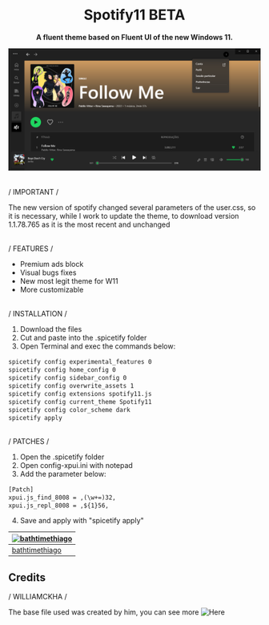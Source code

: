 <h1 align="center">
  <br>
  Spotify11 BETA
  <br>
</h1>

<p align="center">
  <strong>A fluent theme based on Fluent UI of the new Windows 11.</strong>
</p>

<p align="center">
  <img src="https://github.com/bathtimethiago/Spotify11/blob/main/preview.png"/>
</p>

\
/ IMPORTANT /

 The new version of spotify changed several parameters of the user.css, so it is necessary, while I work to update the theme, to download version 1.1.78.765 as it is the most recent and unchanged

\
/ FEATURES /

- Premium ads block
- Visual bugs fixes
- New most legit theme for W11
- More customizable

\
/ INSTALLATION /

1. Download the files
2. Cut and paste into the .spicetify folder
3. Open Terminal and exec the commands below:

```
spicetify config experimental_features 0
spicetify config home_config 0
spicetify config sidebar_config 0
spicetify config overwrite_assets 1
spicetify config extensions spotify11.js
spicetify config current_theme Spotify11
spicetify config color_scheme dark
spicetify apply
```

\
/ PATCHES /

1. Open the .spicetify folder
2. Open config-xpui.ini with notepad
3. Add the parameter below:

```
[Patch]
xpui.js_find_8008 = ,(\w+=)32,
xpui.js_repl_8008 = ,${1}56,
```

4. Save and apply with "spicetify apply"

| [![bathtimethiago](https://scontent-gig2-1.cdninstagram.com/v/t51.2885-19/279013854_1315947925590886_223564210228458333_n.jpg?stp=dst-jpg_s150x150&_nc_ht=scontent-gig2-1.cdninstagram.com&_nc_cat=110&_nc_ohc=h-a7Q5h4LukAX-wIiCY&edm=ABfd0MgBAAAA&ccb=7-4&oh=00_AT-UvqdB2NmQ--7QsLLDsptJcTXSaTP2EPEVKDL8eSpOFQ&oe=628C4787&_nc_sid=7bff83)](https://github.com/bathtimethiago) |
| ----------------------------------------------------------------------------------------------- |
| [bathtimethiago](https://github.com/bathtimethiago)                                                  |

## Credits

/ WILLIAMCKHA /

The base file used was created by him, you can see more ![Here](https://github.com/williamckha/spicetify-fluent)
